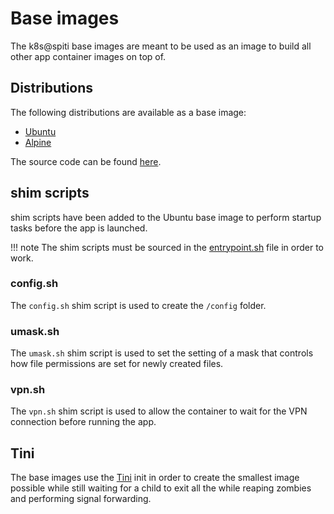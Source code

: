 # Base images

The k8s@spiti base images are meant to be used as an image to build
all other app container images on top of.

## Distributions

The following distributions are available as a base image:

- [Ubuntu][ubuntu]
- [Alpine][alpine]

The source code can be found [here].

## shim scripts

shim scripts have been added to the Ubuntu base image to perform startup tasks
before the app is launched.

!!! note
    The shim scripts must be sourced in the [entrypoint.sh] file in order
    to work.

### config.sh

The `config.sh` shim script is used to create the `/config` folder.

### umask.sh

The `umask.sh` shim script is used to set the setting of a mask that controls
how file permissions are set for newly created files.

### vpn.sh

The `vpn.sh` shim script is used to allow the container to wait for the VPN
connection before running the app.

## Tini

The base images use the [Tini][tini] init in order to create the smallest
image possible while still waiting for a child to exit all the while
reaping zombies and performing signal forwarding.

<!-- markdown-link-check-disable -->
[ubuntu]: https://github.com/k8s-at-spiti/container-images/pkgs/container/ubuntu
[alpine]: https://github.com/k8s-at-spiti/container-images/pkgs/container/alpine
<!-- markdown-link-check-enable -->
[here]: https://github.com/k8s-at-spiti/container-images/tree/main/base
[tini]: https://github.com/krallin/tini/
[entrypoint.sh]: ./creating-a-new-container-image.md#entrypointsh
